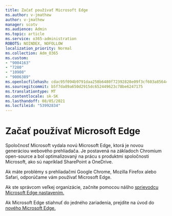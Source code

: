```yaml
---
title: Začať používať Microsoft Edge
ms.author: v-jmathew
author: v-jmathew
manager: scotv
ms.audience: Admin
ms.topic: article
ms.service: o365-administration
ROBOTS: NOINDEX, NOFOLLOW
localization_priority: Normal
ms.collection: Adm_O365
ms.custom:
- "9004163"
- "7280"
- "10908"
- "9006389"
ms.openlocfilehash: cdac95f094b9791daa258b6480f72392828e09f3cf603a856446eda7cc6472d4
ms.sourcegitcommit: b5f7da89a650d2915dc652449623c78be6247175
ms.translationtype: MT
ms.contentlocale: sk-SK
ms.lasthandoff: 08/05/2021
ms.locfileid: "53992834"
---
```

# <a name="start-using-microsoft-edge"></a>Začať používať Microsoft Edge

Spoločnosť Microsoft vydala novú Microsoft Edge, ktorá je novou generáciou webového prehliadača. Je postavená na základoch Chromium open-source a bol optimalizovaný na prácu s produktmi spoločnosti Microsoft, ako sú napríklad SharePoint a OneDrive.

Ak máte problémy s prehliadačmi Google Chrome, Mozilla Firefox alebo Safari, odporúčame vám používať Microsoft Edge.

Ak ste správcom veľkej organizácie, začnite pomocou nášho [sprievodcu Microsoft Edge nastavením.](https://go.microsoft.com/fwlink/?linkid=2142423)

Ak Microsoft Edge stiahnuť do jedného zariadenia, prejdite na úvod do [nového Microsoft Edge.](https://go.microsoft.com/fwlink/?linkid=2141049)
